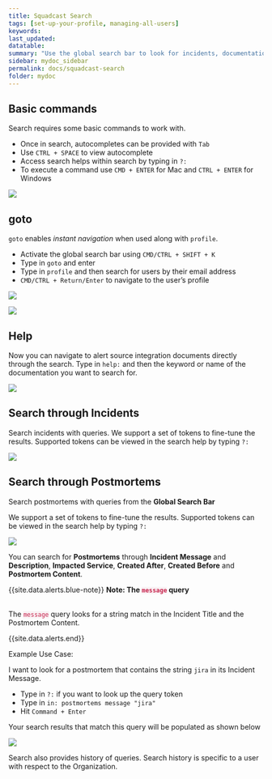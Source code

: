 ```yaml
---
title: Squadcast Search
tags: [set-up-your-profile, managing-all-users]
keywords: 
last_updated: 
datatable: 
summary: "Use the global search bar to look for incidents, documentation or other entities for your Team within the platform"
sidebar: mydoc_sidebar
permalink: docs/squadcast-search
folder: mydoc
---
```


## Basic commands

Search requires some basic commands to work with. 

- Once in search, autocompletes can be provided with `Tab`
- Use `CTRL + SPACE` to view autocomplete
- Access search helps within search by typing in `?:`
- To execute a command use `CMD + ENTER` for Mac and `CTRL + ENTER` for Windows

![](images/search_1.png)

## goto

`goto` enables _instant navigation_ when used along with `profile`.

- Activate the global search bar using `CMD/CTRL + SHIFT + K`
- Type in `goto` and enter
- Type in `profile` and then search for users by their email address
- `CMD/CTRL + Return/Enter` to navigate to the user’s profile

![](images/search_2.png)

![](images/search_3.png)

## Help

Now you can navigate to alert source integration documents directly through the search. Type in `help:` and then the keyword or name of the documentation you want to search for.

![](images/search_4.png)

## Search through Incidents

Search incidents with queries. We support a set of tokens to fine-tune the results. Supported tokens can be viewed in the search help by typing `?:` 

![](images/search_5.png)

## Search through Postmortems

Search postmortems with queries from the **Global  Search Bar**

We support a set of tokens to fine-tune the results. Supported tokens can be viewed in the search help by typing `?:`

![](images/search_6.png)

You can search for **Postmortems** through **Incident Message** and **Description**, **Impacted Service**, **Created After**, **Created Before** and **Postmortem Content**.

{{site.data.alerts.blue-note}}
<b>Note: The <code class='highlighter-rouge' style='color: #c7254e; background-color: #f9f2f4 !important;'>message</code> query</b>
<br/><br/><p>The <code class='highlighter-rouge' style='color: #c7254e; background-color: #f9f2f4 !important;'>message</code> query looks for a string match in the Incident Title and the Postmortem Content.</p>
{{site.data.alerts.end}}

Example Use Case: 

I want to look for a postmortem that contains the string `jira` in its Incident Message. 

- Type in `?:` if you want to look up the query token 
- Type in `in: postmortems message "jira"`
- Hit `Command + Enter`

Your search results that match this query will be populated as shown below

![](images/search_7.png)

Search also provides history of queries. Search history is specific to a user with respect to the Organization.
